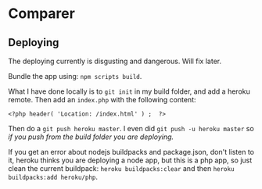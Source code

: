 # Comparer

## Deploying

The deploying currently is disgusting and dangerous. Will fix later.

Bundle the app using: `npm scripts build`.

What I have done locally is to `git init` in my build folder, and add a heroku remote.
Then add an `index.php` with the following content:
```
<?php header( 'Location: /index.html' ) ;  ?>
```

Then do a `git push heroku master`. I even did `git push -u heroku master` so *if you push
from the build folder you are deploying.*

If you get an error about nodejs buildpacks and package.json, don't listen to it, heroku thinks you 
are deploying a node app, but this is a php app, so just clean the current buildpack: `heroku buildpacks:clear` and
then `heroku buildpacks:add heroku/php`. 
